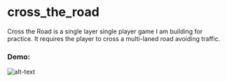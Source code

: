 # cross_the_road
Cross the Road is a single layer single player game I am building for practice.
It requires the player to cross a multi-laned road avoiding traffic.

### Demo:
![alt-text](https://github.com/RajeshNN/cross_the_road/blob/main/game_gif/Cross%20The%20Road.gif)
